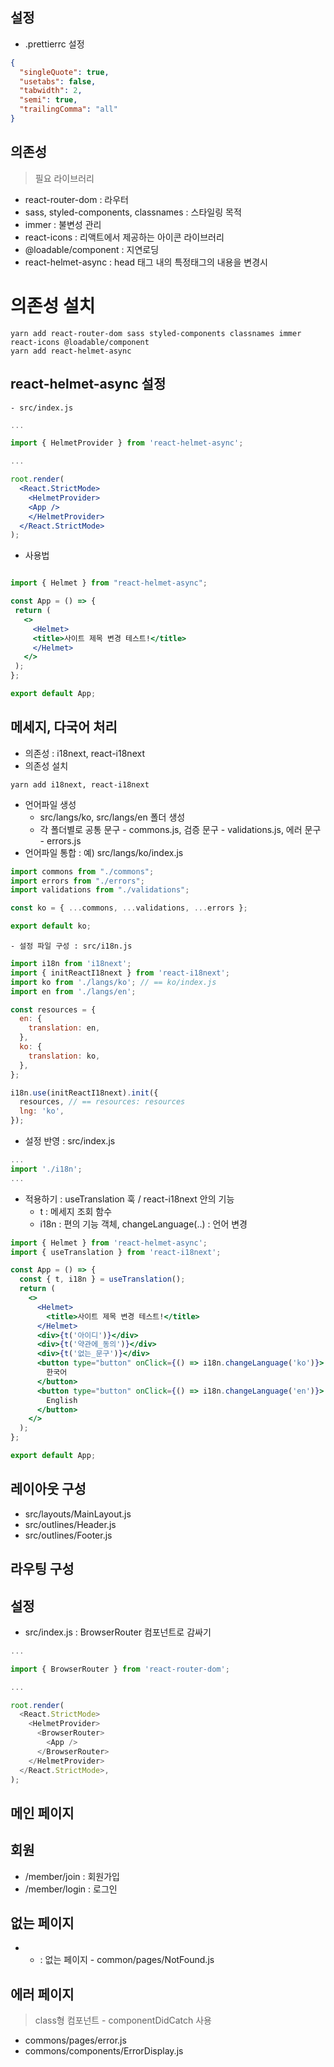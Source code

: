 ## 설정

- .prettierrc 설정

```json
{
  "singleQuote": true,
  "usetabs": false,
  "tabwidth": 2,
  "semi": true,
  "trailingComma": "all"
}
```

## 의존성

> 필요 라이브러리

- react-router-dom : 라우터
- sass, styled-components, classnames : 스타일링 목적
- immer : 불변성 관리
- react-icons : 리액트에서 제공하는 아이콘 라이브러리
- @loadable/component : 지연로딩
- react-helmet-async : head 태그 내의 특정태그의 내용을 변경시

# 의존성 설치

```
yarn add react-router-dom sass styled-components classnames immer react-icons @loadable/component
yarn add react-helmet-async
```

## react-helmet-async 설정

    - src/index.js

```jsx
...

import { HelmetProvider } from 'react-helmet-async';

...

root.render(
  <React.StrictMode>
    <HelmetProvider>
    <App />
    </HelmetProvider>
  </React.StrictMode>
);

```

 - 사용법

 ```jsx

 import { Helmet } from "react-helmet-async";

const App = () => {
  return (
    <>
      <Helmet>
      <title>사이트 제목 변경 테스트!</title>
      </Helmet>
    </>
  );
};

export default App;
```

## 메세지, 다국어 처리

 - 의존성 : i18next, react-i18next
 - 의존성 설치

 ```
 yarn add i18next, react-i18next
 ```

 - 언어파일 생성
    - src/langs/ko, src/langs/en 폴더 생성
    - 각 폴더별로 공통 문구 - commons.js, 검증 문구 - validations.js, 에러 문구 - errors.js
 - 언어파일 통합 : 예) src/langs/ko/index.js

 ```javascript
 import commons from "./commons";
import errors from "./errors";
import validations from "./validations";

const ko = { ...commons, ...validations, ...errors };

export default ko;
```

    - 설정 파일 구성 : src/i18n.js

```javascript
import i18n from 'i18next';
import { initReactI18next } from 'react-i18next';
import ko from './langs/ko'; // == ko/index.js
import en from './langs/en';

const resources = {
  en: {
    translation: en,
  },
  ko: {
    translation: ko,
  },
};

i18n.use(initReactI18next).init({
  resources, // == resources: resources
  lng: 'ko',
});
```

- 설정 반영 : src/index.js

```javascript
...
import './i18n';
...
```

- 적용하기 : useTranslation 훅 / react-i18next 안의 기능
    - t : 메세지 조회 함수
    - i18n : 편의 기능 객체, changeLanguage(..) : 언어 변경

```jsx
import { Helmet } from 'react-helmet-async';
import { useTranslation } from 'react-i18next';

const App = () => {
  const { t, i18n } = useTranslation();
  return (
    <>
      <Helmet>
        <title>사이트 제목 변경 테스트!</title>
      </Helmet>
      <div>{t('아이디')}</div>
      <div>{t('약관에_동의')}</div>
      <div>{t('없는_문구')}</div>
      <button type="button" onClick={() => i18n.changeLanguage('ko')}>
        한국어
      </button>
      <button type="button" onClick={() => i18n.changeLanguage('en')}>
        English
      </button>
    </>
  );
};

export default App;
```

## 레이아웃 구성

- src/layouts/MainLayout.js
- src/outlines/Header.js
- src/outlines/Footer.js

## 라우팅 구성

## 설정
- src/index.js : BrowserRouter 컴포넌트로 감싸기

```javascript
...

import { BrowserRouter } from 'react-router-dom';

...

root.render(
  <React.StrictMode>
    <HelmetProvider>
      <BrowserRouter>
        <App />
      </BrowserRouter>
    </HelmetProvider>
  </React.StrictMode>,
);
```

## 메인 페이지

## 회원

- /member/join : 회원가입
- /member/login : 로그인

## 없는 페이지
- * : 없는 페이지 - common/pages/NotFound.js

## 에러 페이지
> class형 컴포넌트 - componentDidCatch 사용

- commons/pages/error.js
- commons/components/ErrorDisplay.js